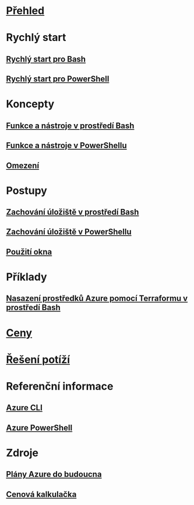 # [Přehled](overview.md)

# Rychlý start
## [Rychlý start pro Bash](quickstart.md)
## [Rychlý start pro PowerShell](quickstart-powershell.md)

# Koncepty
## [Funkce a nástroje v prostředí Bash](features.md)
## [Funkce a nástroje v PowerShellu](features-powershell.md)
## [Omezení](limitations.md)

# Postupy
## [Zachování úložiště v prostředí Bash](persisting-shell-storage.md)
## [Zachování úložiště v PowerShellu](persisting-shell-storage-powershell.md)
## [Použití okna](using-the-shell-window.md)

# Příklady
## [Nasazení prostředků Azure pomocí Terraformu v prostředí Bash](example-terraform-bash.md)

# [Ceny](pricing.md)

# [Řešení potíží](troubleshooting.md)

# Referenční informace
## [Azure CLI](/cli/azure)
## [Azure PowerShell](/powershell/azure)

# Zdroje
## [Plány Azure do budoucna](https://azure.microsoft.com/roadmap/?category=monitoring-management)
## [ Cenová kalkulačka](https://azure.microsoft.com/pricing/calculator/)
